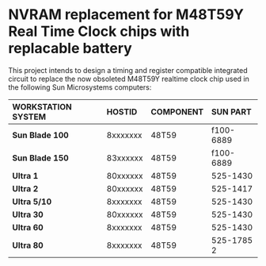 # NVRAM replacement for M48T59Y Real Time Clock chips with replacable battery

This project intends to design a timing and register compatible integrated
circuit to replace the now obsoleted M48T59Y realtime clock chip used in
the following Sun Microsystems computers:

| WORKSTATION SYSTEM | HOSTID   | COMPONENT | SUN PART    |
|:-------------------|:---------|:----------|:------------|
| **Sun Blade 100**  | 8xxxxxxx | 48T59     | f100-6889   |
| **Sun Blade 150**  | 83xxxxxx | 48T59     | f100-6889   |
| **Ultra 1**        | 80xxxxxx | 48T59     | 525-1430    |
| **Ultra 2**        | 80xxxxxx | 48T59     | 525-1417    |
| **Ultra 5/10**     | 8xxxxxxx | 48T59     | 525-1430    |
| **Ultra 30**       | 80xxxxxx | 48T59     | 525-1430    |
| **Ultra 60**       | 8xxxxxxx | 48T59     | 525-1430    |
| **Ultra 80**       | 8xxxxxxx | 48T59     | 525-1785 2  |



